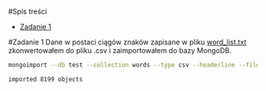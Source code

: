 #Spis treści
- [Zadanie 1](#zadanie-1)

#Zadanie 1
Dane w postaci ciągów znaków zapisane w pliku [word_list.txt](http://wbzyl.inf.ug.edu.pl/nosql/doc/data/word_list.txt) zkonwertowałem do pliku .csv i zaimportowałem do bazy MongoDB.
```sh
mongoimport --db test --collection words --type csv --headerline --file word_list.csv

imported 8199 objects
```
